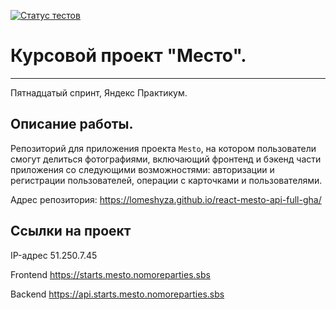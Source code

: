 [![Статус тестов](../../actions/workflows/tests.yml/badge.svg)](../../actions/workflows/tests.yml)

# Курсовой проект **"Место".**
----------------------------------

Пятнадцатый спринт, Яндекс Практикум.

## Описание работы.

Репозиторий для приложения проекта `Mesto`, на котором пользователи смогут делиться фотографиями, включающий фронтенд и бэкенд части приложения со следующими возможностями: авторизации и регистрации пользователей, операции с карточками и пользователями.

Адрес репозитория: https://lomeshyza.github.io/react-mesto-api-full-gha/

## Ссылки на проект

IP-адрес 51.250.7.45

Frontend https://starts.mesto.nomoreparties.sbs

Backend https://api.starts.mesto.nomoreparties.sbs
